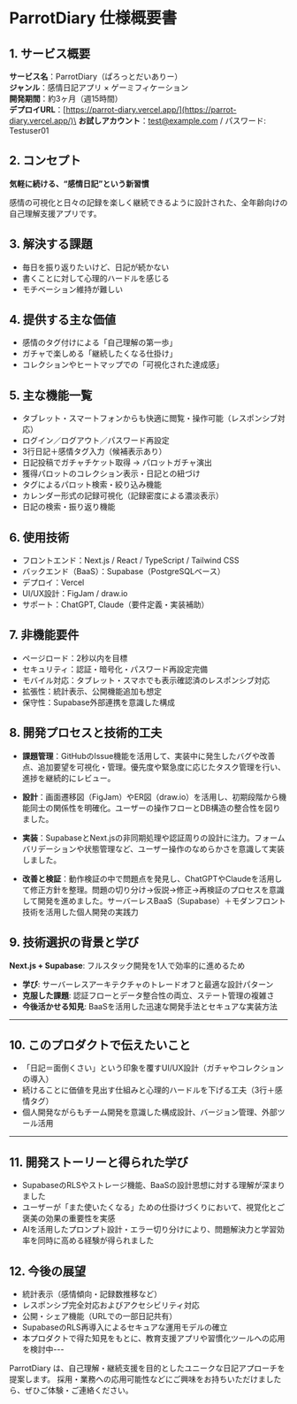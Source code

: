# ParrotDiary 仕様概要書

## 1. サービス概要

**サービス名**：ParrotDiary（ぱろっとだいありー）\
**ジャンル**：感情日記アプリ × ゲーミフィケーション\
**開発期間**：約3ヶ月（週15時間）\
**デプロイURL**：[https://parrot-diary.vercel.app/](https://parrot-diary.vercel.app/)\
**お試しアカウント**：[test@example.com](mailto\:test@example.com) / パスワード: Testuser01

## 2. コンセプト

**気軽に続ける、“感情日記”という新習慣**

感情の可視化と日々の記録を楽しく継続できるように設計された、全年齢向けの自己理解支援アプリです。

## 3. 解決する課題

- 毎日を振り返りたいけど、日記が続かない
- 書くことに対して心理的ハードルを感じる
- モチベーション維持が難しい

## 4. 提供する主な価値

- 感情のタグ付けによる「自己理解の第一歩」
- ガチャで楽しめる「継続したくなる仕掛け」
- コレクションやヒートマップでの「可視化された達成感」

## 5. 主な機能一覧

- タブレット・スマートフォンからも快適に閲覧・操作可能（レスポンシブ対応）
- ログイン／ログアウト／パスワード再設定
- 3行日記＋感情タグ入力（候補表示あり）
- 日記投稿でガチャチケット取得 → パロットガチャ演出
- 獲得パロットのコレクション表示・日記との紐づけ
- タグによるパロット検索・絞り込み機能
- カレンダー形式の記録可視化（記録密度による濃淡表示）
- 日記の検索・振り返り機能

## 6. 使用技術

- フロントエンド：Next.js / React / TypeScript / Tailwind CSS
- バックエンド（BaaS）：Supabase（PostgreSQLベース）
- デプロイ：Vercel
- UI/UX設計：FigJam / draw\.io
- サポート：ChatGPT, Claude（要件定義・実装補助）

## 7. 非機能要件

- ページロード：2秒以内を目標
- セキュリティ：認証・暗号化・パスワード再設定完備
- モバイル対応：タブレット・スマホでも表示確認済のレスポンシブ対応
- 拡張性：統計表示、公開機能追加も想定
- 保守性：Supabase外部連携を意識した構成

## 8. 開発プロセスと技術的工夫

- **課題管理**：GitHubのIssue機能を活用して、実装中に発生したバグや改善点、追加要望を可視化・管理。優先度や緊急度に応じたタスク管理を行い、進捗を継続的にレビュー。

- **設計**：画面遷移図（FigJam）やER図（draw\.io）を活用し、初期段階から機能同士の関係性を明確化。ユーザーの操作フローとDB構造の整合性を図りました。

- **実装**：SupabaseとNext.jsの非同期処理や認証周りの設計に注力。フォームバリデーションや状態管理など、ユーザー操作のなめらかさを意識して実装しました。

- **改善と検証**：動作検証の中で問題点を発見し、ChatGPTやClaudeを活用して修正方針を整理。問題の切り分け→仮説→修正→再検証のプロセスを意識して開発を進めました。サーバーレスBaaS（Supabase）＋モダンフロント技術を活用した個人開発の実践力

## 9. 技術選択の背景と学び

**Next.js + Supabase**: フルスタック開発を1人で効率的に進めるため

- **学び**: サーバーレスアーキテクチャのトレードオフと最適な設計パターン
- **克服した課題**: 認証フローとデータ整合性の両立、ステート管理の複雑さ
- **今後活かせる知見**: BaaSを活用した迅速な開発手法とセキュアな実装方法

---

## 10. このプロダクトで伝えたいこと

- 「日記＝面倒くさい」という印象を覆すUI/UX設計（ガチャやコレクションの導入）
- 続けることに価値を見出す仕組みと心理的ハードルを下げる工夫（3行＋感情タグ）
- 個人開発ながらもチーム開発を意識した構成設計、バージョン管理、外部ツール活用

---

## 11. 開発ストーリーと得られた学び

- SupabaseのRLSやストレージ機能、BaaSの設計思想に対する理解が深まりました
- ユーザーが「また使いたくなる」ための仕掛けづくりにおいて、視覚化とご褒美の効果の重要性を実感
- AIを活用したプロンプト設計・エラー切り分けにより、問題解決力と学習効率を同時に高める経験が得られました

## 12. 今後の展望

- 統計表示（感情傾向・記録数推移など）
- レスポンシブ完全対応およびアクセシビリティ対応
- 公開・シェア機能（URLでの一部日記共有）
- SupabaseのRLS再導入によるセキュアな運用モデルの確立
- 本プロダクトで得た知見をもとに、教育支援アプリや習慣化ツールへの応用を検討中---

ParrotDiary は、自己理解・継続支援を目的としたユニークな日記アプローチを提案します。
採用・業務への応用可能性などにご興味をお持ちいただけましたら、ぜひご体験・ご連絡ください。
